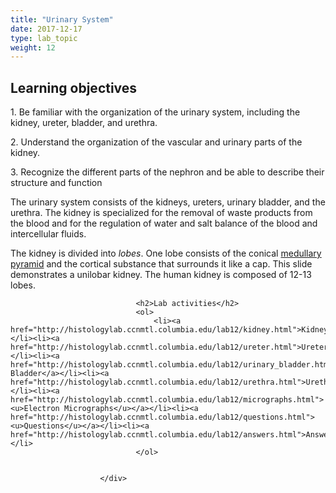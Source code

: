 ```yaml
---
title: "Urinary System"
date: 2017-12-17
type: lab_topic
weight: 12
---
```

<div class="entrybody">
						<h2>Learning objectives</h2>

<p>1. Be familiar with the organization of the urinary system, including the kidney, ureter, bladder, and urethra.</p>

<p>2. Understand the organization of the vascular and urinary parts of the kidney.</p>

<p>3. Recognize the different parts of the nephron and be able to describe their structure and function</p>

<p>The urinary system consists of the kidneys, ureters, urinary bladder, and the urethra. The kidney is specialized for the removal of waste products from the blood and for the regulation of water and salt balance of the blood and intercellular fluids.</p>

<p>The kidney is divided into <i>lobes</i>. One lobe consists of the conical <u>medullary pyramid</u> and the cortical substance that surrounds it like a cap. This slide demonstrates a unilobar kidney. The human kidney is composed of 12-13 lobes.</p>
						
						
							
								
								<h2>Lab activities</h2>
								<ol>
									<li><a href="http://histologylab.ccnmtl.columbia.edu/lab12/kidney.html">Kidney</a></li><li><a href="http://histologylab.ccnmtl.columbia.edu/lab12/ureter.html">Ureter</a></li><li><a href="http://histologylab.ccnmtl.columbia.edu/lab12/urinary_bladder.html">Urinary Bladder</a></li><li><a href="http://histologylab.ccnmtl.columbia.edu/lab12/urethra.html">Urethra</a></li><li><a href="http://histologylab.ccnmtl.columbia.edu/lab12/micrographs.html"><u>Electron Micrographs</u></a></li><li><a href="http://histologylab.ccnmtl.columbia.edu/lab12/questions.html"><u>Questions</u></a></li><li><a href="http://histologylab.ccnmtl.columbia.edu/lab12/answers.html">Answers</a></li>
								</ol>
							
						
						</div>
